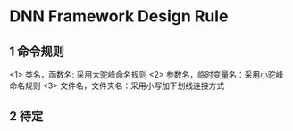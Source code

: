 # DNN Framework Design Rule

## 1 命令规则

<1> 类名，函数名: 采用大驼峰命名规则
<2> 参数名，临时变量名：采用小驼峰命名规则
<3> 文件名，文件夹名：采用小写加下划线连接方式

## 2 待定